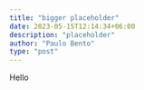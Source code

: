 ```yaml
---
title: "bigger placeholder"
date: 2023-05-15T12:14:34+06:00
description: "placeholder"
author: "Paulo Bento"
type: "post"
---
```


Hello
